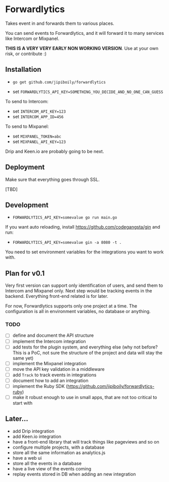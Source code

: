 # Forwardlytics

Takes event in and forwards them to various places.

You can send events to Forwardlytics, and it will forward it to many services like Intercom or Mixpanel.

**THIS IS A VERY VERY EARLY NON WORKING VERSION**. Use at your own risk, or contribute :)

## Installation

- `go get github.com/jipiboily/forwardlytics`

- set `FORWARDLYTICS_API_KEY=SOMETHING_YOU_DECIDE_AND_NO_ONE_CAN_GUESS`

To send to Intercom:
- set `INTERCOM_API_KEY=123`
- set `INTERCOM_APP_ID=456`

To send to Mixpanel:
- set `MIXPANEL_TOKEN=abc`
- set `MIXPANEL_API_KEY=123`

Drip and Keen.io are probably going to be next.

## Deployment

Make sure that everything goes through SSL.

[TBD]

## Development

- `FORWARDLYTICS_API_KEY=somevalue go run main.go`

If you want auto reloading, install https://github.com/codegangsta/gin and run:

- `FORWARDLYTICS_API_KEY=somevalue gin -a 8080 -t .`

You need to set environment variables for the integrations you want to work with.

## Plan for v0.1

Very first version can support only identification of users, and send them to Intercom and Mixpanel only. Next step would be tracking events in the backend. Everything front-end related is for later.

For now, Forwardlytics supports only one project at a time. The configuration is all in environment variables, no database or anything.

### TODO

- [ ] define and document the API structure
- [ ] implement the Intercom integration
- [ ] add tests for the plugin system, and everything else (why not before? This is a PoC, not sure the structure of the project and data will stay the same yet)
- [ ] implement the Mixpanel integration
- [ ] move the API key validation in a middleware
- [ ] add `Track` to track events in integrations
- [ ] document how to add an integration
- [ ] implement the Ruby SDK (https://github.com/jipiboily/forwardlytics-ruby)
- [ ] make it robust enough to use in small apps, that are not too critical to start with

## Later...
- add Drip integration
- add Keen.io integration
- have a front-end library that will track things like pageviews and so on
- configure multiple projects, with a database
- store all the same information as analytics.js
- have a web ui
- store all the events in a database
- have a live view of the events coming
- replay events stored in DB when adding an new integration